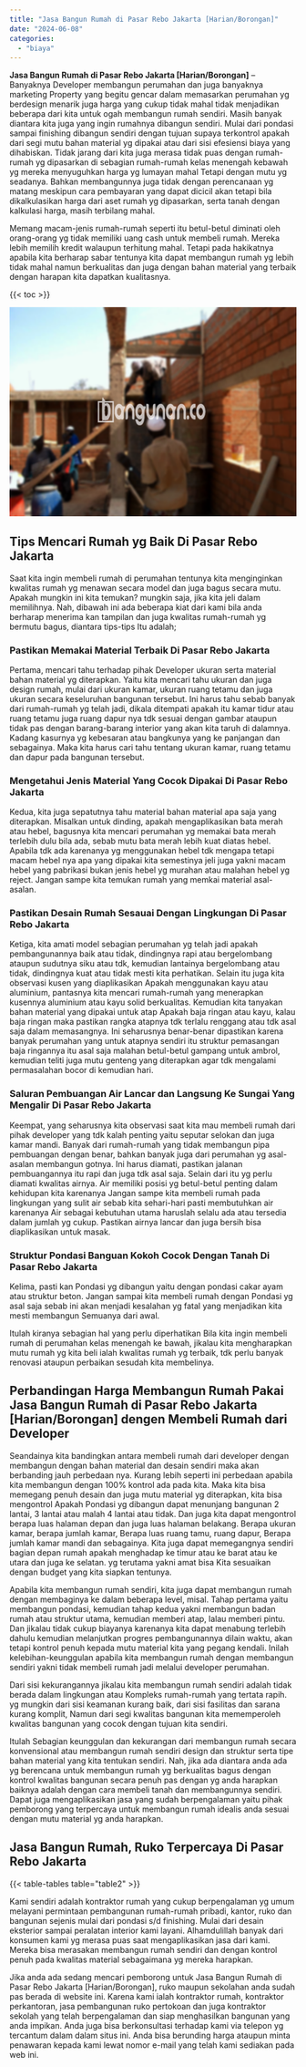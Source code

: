 ```yaml
---
title: "Jasa Bangun Rumah di Pasar Rebo Jakarta [Harian/Borongan]"
date: "2024-06-08"
categories: 
  - "biaya"
---
```


**Jasa Bangun Rumah di Pasar Rebo Jakarta \[Harian/Borongan\]** – Banyaknya Developer membangun perumahan dan juga banyaknya marketing Property yang begitu gencar dalam memasarkan perumahan yg berdesign menarik juga harga yang cukup tidak mahal tidak menjadikan beberapa dari kita untuk ogah membangun rumah sendiri. Masih banyak diantara kita juga yang ingin rumahnya dibangun sendiri. Mulai dari pondasi sampai finishing dibangun sendiri dengan tujuan supaya terkontrol apakah dari segi mutu bahan material yg dipakai atau dari sisi efesiensi biaya yang dihabiskan. Tidak jarang dari kita juga merasa tidak puas dengan rumah-rumah yg dipasarkan di sebagian rumah-rumah kelas menengah kebawah yg mereka menyuguhkan harga yg lumayan mahal Tetapi dengan mutu yg seadanya. Bahkan membangunnya juga tidak dengan perencanaan yg matang meskipun cara pembayaran yang dapat dicicil akan tetapi bila dikalkulasikan harga dari aset rumah yg dipasarkan, serta tanah dengan kalkulasi harga, masih terbilang mahal.

Memang macam-jenis rumah-rumah seperti itu betul-betul diminati oleh orang-orang yg tidak memiliki uang cash untuk membeli rumah. Mereka lebih memilih kredit walaupun terhitung mahal. Tetapi pada hakikatnya apabila kita berharap sabar tentunya kita dapat membangun rumah yg lebih tidak mahal namun berkualitas dan juga dengan bahan material yang terbaik dengan harapan kita dapatkan kualitasnya.

{{< toc >}}

![Jasa Bangun Rumah di Pasar Rebo Jakarta [Harian/Borongan]](/images/borong-bangunan-36.png)

## Tips Mencari Rumah yg Baik Di Pasar Rebo Jakarta

Saat kita ingin membeli rumah di perumahan tentunya kita menginginkan kwalitas rumah yg menawan secara model dan juga bagus secara mutu. Apakah mungkin ini kita temukan? mungkin saja, jika kita jeli dalam memilihnya. Nah, dibawah ini ada beberapa kiat dari kami bila anda berharap menerima kan tampilan dan juga kwalitas rumah-rumah yg bermutu bagus, diantara tips-tips Itu adalah;

### Pastikan Memakai Material Terbaik Di Pasar Rebo Jakarta

Pertama, mencari tahu terhadap pihak Developer ukuran serta material bahan material yg diterapkan. Yaitu kita mencari tahu ukuran dan juga design rumah, mulai dari ukuran kamar, ukuran ruang tetamu dan juga ukuran secara keseluruhan bangunan tersebut. Ini harus tahu sebab banyak dari rumah-rumah yg telah jadi, dikala ditempati apakah itu kamar tidur atau ruang tetamu juga ruang dapur nya tdk sesuai dengan gambar ataupun tidak pas dengan barang-barang interior yang akan kita taruh di dalamnya. Kadang kasurnya yg kebesaran atau bangkunya yang ke panjangan dan sebagainya. Maka kita harus cari tahu tentang ukuran kamar, ruang tetamu dan dapur pada bangunan tersebut.

### Mengetahui Jenis Material Yang Cocok Dipakai Di Pasar Rebo Jakarta

Kedua, kita juga sepatutnya tahu material bahan material apa saja yang diterapkan. Misalkan untuk dinding, apakah mengaplikasikan bata merah atau hebel, bagusnya kita mencari perumahan yg memakai bata merah terlebih dulu bila ada, sebab mutu bata merah lebih kuat diatas hebel. Apabila tdk ada karenanya yg menggunakan hebel tdk mengapa tetapi macam hebel nya apa yang dipakai kita semestinya jeli juga yakni macam hebel yang pabrikasi bukan jenis hebel yg murahan atau malahan hebel yg reject. Jangan sampe kita temukan rumah yang memkai material asal-asalan.

### Pastikan Desain Rumah Sesauai Dengan Lingkungan Di Pasar Rebo Jakarta

Ketiga, kita amati model sebagian perumahan yg telah jadi apakah pembangunannya baik atau tidak, dindingnya rapi atau bergelombang ataupun sudutnya siku atau tdk, kemudian lantainya bergelombang atau tidak, dindingnya kuat atau tidak mesti kita perhatikan. Selain itu juga kita observasi kusen yang diaplikasikan Apakah menggunakan kayu atau aluminium, pantasnya kita mencari rumah-rumah yang menerapkan kusennya aluminium atau kayu solid berkualitas. Kemudian kita tanyakan bahan material yang dipakai untuk atap Apakah baja ringan atau kayu, kalau baja ringan maka pastikan rangka atapnya tdk terlalu renggang atau tdk asal saja dalam memasangnya. Ini seharusnya benar-benar dipastikan karena banyak perumahan yang untuk atapnya sendiri itu struktur pemasangan baja ringannya itu asal saja malahan betul-betul gampang untuk ambrol, kemudian teliti juga mutu genteng yang diterapkan agar tdk mengalami permasalahan bocor di kemudian hari.

### Saluran Pembuangan Air Lancar dan Langsung Ke Sungai Yang Mengalir Di Pasar Rebo Jakarta

Keempat, yang seharusnya kita observasi saat kita mau membeli rumah dari pihak developer yang tdk kalah penting yaitu seputar selokan dan juga kamar mandi. Banyak dari rumah-rumah yang tidak membangun pipa pembuangan dengan benar, bahkan banyak juga dari perumahan yg asal-asalan membangun gotnya. Ini harus diamati, pastikan jalanan pembuangannya itu rapi dan juga tdk asal saja. Selain dari itu yg perlu diamati kwalitas airnya. Air memiliki posisi yg betul-betul penting dalam kehidupan kita karenanya Jangan sampe kita membeli rumah pada lingkungan yang sulit air sebab kita sehari-hari pasti membutuhkan air karenanya Air sebagai kebutuhan utama haruslah selalu ada atau tersedia dalam jumlah yg cukup. Pastikan airnya lancar dan juga bersih bisa diaplikasikan untuk masak.

### Struktur Pondasi Banguan Kokoh Cocok Dengan Tanah Di Pasar Rebo Jakarta

Kelima, pasti kan Pondasi yg dibangun yaitu dengan pondasi cakar ayam atau struktur beton. Jangan sampai kita membeli rumah dengan Pondasi yg asal saja sebab ini akan menjadi kesalahan yg fatal yang menjadikan kita mesti membangun Semuanya dari awal.

Itulah kiranya sebagian hal yang perlu diperhatikan Bila kita ingin membeli rumah di perumahan kelas menengah ke bawah, jikalau kita mengharapkan mutu rumah yg kita beli ialah kwalitas rumah yg terbaik, tdk perlu banyak renovasi ataupun perbaikan sesudah kita membelinya.

## Perbandingan Harga Membangun Rumah Pakai Jasa Bangun Rumah di Pasar Rebo Jakarta \[Harian/Borongan\] dengen Membeli Rumah dari Developer

Seandainya kita bandingkan antara membeli rumah dari developer dengan membangun dengan bahan material dan desain sendiri maka akan berbanding jauh perbedaan nya. Kurang lebih seperti ini perbedaan apabila kita membangun dengan 100% kontrol ada pada kita. Maka kita bisa memegang penuh desain dan juga mutu material yg diterapkan, kita bisa mengontrol Apakah Pondasi yg dibangun dapat menunjang bangunan 2 lantai, 3 lantai atau malah 4 lantai atau tidak. Dan juga kita dapat mengontrol berapa luas halaman depan dan juga luas halaman belakang. Berapa ukuran kamar, berapa jumlah kamar, Berapa luas ruang tamu, ruang dapur, Berapa jumlah kamar mandi dan sebagainya. Kita juga dapat memegangnya sendiri bagian depan rumah apakah menghadap ke timur atau ke barat atau ke utara dan juga ke selatan. yg terutama yakni amat bisa Kita sesuaikan dengan budget yang kita siapkan tentunya.

Apabila kita membangun rumah sendiri, kita juga dapat membangun rumah dengan membaginya ke dalam beberapa level, misal. Tahap pertama yaitu membangun pondasi, kemudian tahap kedua yakni membangun badan rumah atau struktur utama, kemudian memberi atap, lalau memberi pintu. Dan jikalau tidak cukup biayanya karenanya kita dapat menabung terlebih dahulu kemudian melanjutkan progres pembangunannya dilain waktu, akan tetapi kontrol penuh kepada mutu material kita yang pegang kendali. Inilah kelebihan-keunggulan apabila kita membangun rumah dengan membangun sendiri yakni tidak membeli rumah jadi melalui developer perumahan.

Dari sisi kekurangannya jikalau kita membangun rumah sendiri adalah tidak berada dalam lingkungan atau Kompleks rumah-rumah yang tertata rapih. yg mungkin dari sisi keamanan kurang baik, dari sisi fasilitas dan sarana kurang komplit, Namun dari segi kwalitas bangunan kita mememperoleh kwalitas bangunan yang cocok dengan tujuan kita sendiri.

Itulah Sebagian keunggulan dan kekurangan dari membangun rumah secara konvensional atau membangun rumah sendiri design dan struktur serta tipe bahan material yang kita tentukan sendiri. Nah, jika ada diantara anda ada yg berencana untuk membangun rumah yg berkualitas bagus dengan kontrol kwalitas bangunan secara penuh pas dengan yg anda harapkan baiknya adalah dengan cara membeli tanah dan membangunnya sendiri. Dapat juga mengaplikasikan jasa yang sudah berpengalaman yaitu pihak pemborong yang terpercaya untuk membangun rumah idealis anda sesuai dengan mutu material yg anda harapkan.

## Jasa Bangun Rumah, Ruko Terpercaya Di Pasar Rebo Jakarta

{{< table-tables table="table2" >}}

Kami sendiri adalah kontraktor rumah yang cukup berpengalaman yg umum melayani permintaan pembangunan rumah-rumah pribadi, kantor, ruko dan bangunan sejenis mulai dari pondasi s/d finishing. Mulai dari desain eksterior sampai peralatan interior kami layani. Alhamdulillah banyak dari konsumen kami yg merasa puas saat mengaplikasikan jasa dari kami. Mereka bisa merasakan membangun rumah sendiri dan dengan kontrol penuh pada kwalitas material sebagaimana yg mereka harapkan.

Jika anda ada sedang mencari pemborong untuk Jasa Bangun Rumah di Pasar Rebo Jakarta \[Harian/Borongan\], ruko maupun sekolahan anda sudah pas berada di website ini. Karena kami ialah kontraktor rumah, kontraktor perkantoran, jasa pembangunan ruko pertokoan dan juga kontraktor sekolah yang telah berpengalaman dan siap menghasilkan bangunan yang anda impikan. Anda juga bisa berkonsultasi terhadap kami via telepon yg tercantum dalam dalam situs ini. Anda bisa berunding harga ataupun minta penawaran kepada kami lewat nomor e-mail yang telah kami sediakan pada web ini.
